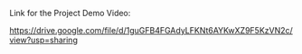 Link for the Project Demo Video:

https://drive.google.com/file/d/1guGFB4FGAdyLFKNt6AYKwXZ9F5KzVN2c/view?usp=sharing
